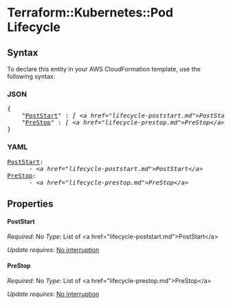 # Terraform::Kubernetes::Pod Lifecycle

## Syntax

To declare this entity in your AWS CloudFormation template, use the following syntax:

### JSON

<pre>
{
    "<a href="#poststart" title="PostStart">PostStart</a>" : <i>[ &lt;a href=&#34;lifecycle-poststart.md&#34;&gt;PostStart&lt;/a&gt;, ... ]</i>,
    "<a href="#prestop" title="PreStop">PreStop</a>" : <i>[ &lt;a href=&#34;lifecycle-prestop.md&#34;&gt;PreStop&lt;/a&gt;, ... ]</i>
}
</pre>

### YAML

<pre>
<a href="#poststart" title="PostStart">PostStart</a>: <i>
      - &lt;a href=&#34;lifecycle-poststart.md&#34;&gt;PostStart&lt;/a&gt;</i>
<a href="#prestop" title="PreStop">PreStop</a>: <i>
      - &lt;a href=&#34;lifecycle-prestop.md&#34;&gt;PreStop&lt;/a&gt;</i>
</pre>

## Properties

#### PostStart

_Required_: No
_Type_: List of &lt;a href=&#34;lifecycle-poststart.md&#34;&gt;PostStart&lt;/a&gt;

_Update requires_: [No interruption](https://docs.aws.amazon.com/AWSCloudFormation/latest/UserGuide/using-cfn-updating-stacks-update-behaviors.html#update-no-interrupt)

#### PreStop

_Required_: No
_Type_: List of &lt;a href=&#34;lifecycle-prestop.md&#34;&gt;PreStop&lt;/a&gt;

_Update requires_: [No interruption](https://docs.aws.amazon.com/AWSCloudFormation/latest/UserGuide/using-cfn-updating-stacks-update-behaviors.html#update-no-interrupt)

